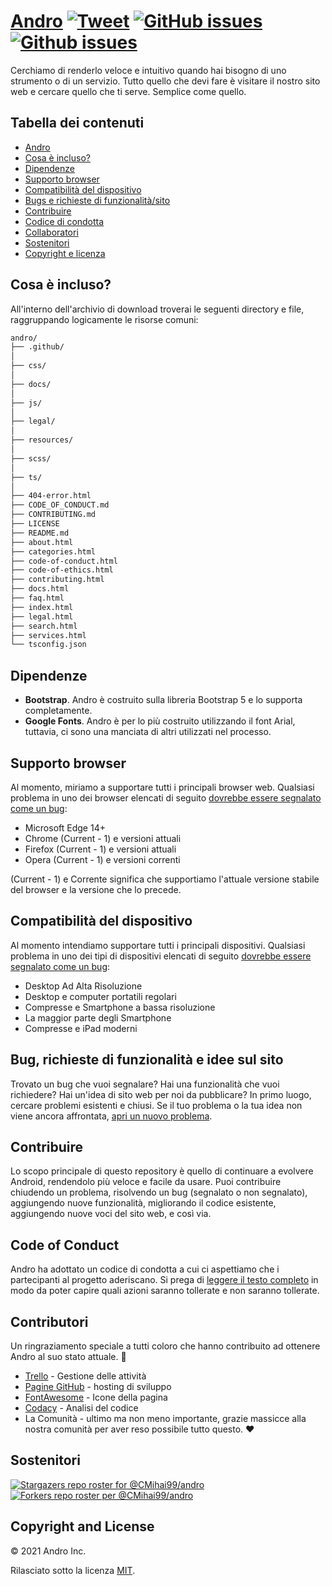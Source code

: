 # <a href="https://cmihai99.github.io/andro" target="_blank" id="andro">Andro</a> [![Tweet](https://img.shields.io/twitter/url/http/shields.io.svg?style=social)](https://twitter.com/intent/tweet?text=Find%20over%20100%20new%20and%20exciting%20websites%20at&url=http://cmihai99.github.io/andro&via=androteamfaq&hashtags=andro,webdevelopment,website,websitefinder,developers) [![GitHub issues](https://img.shields.io/github/issues/CMihai99/andro)](https://github.com/CMihai99/andro/issues) [![Github issues](https://img.shields.io/github/issues-closed/CMihai99/andro)](https://github.com/CMihai99/andro/issues?q=is%3Aissue+is%3Aclosed)

Cerchiamo di renderlo veloce e intuitivo quando hai bisogno di uno strumento o di un servizio. Tutto quello che devi fare è visitare il nostro sito web e cercare quello che ti serve. Semplice come quello.

## Tabella dei contenuti

- [Andro](#andro)
- [Cosa è incluso?](#whats-included)
- [Dipendenze](#dependencies)
- [Supporto browser](#browser-support)
- [Compatibilità del dispositivo](#device-compatibility)
- [Bugs e richieste di funzionalità/sito](#bugs-and-requests)
- [Contribuire](#contributing)
- [Codice di condotta](#code-of-conduct)
- [Collaboratori](#contributors)
- [Sostenitori](#supporters)
- [Copyright e licenza](#copyright-and-license)

<a id="whats-included"><h2>Cosa è incluso?</h2></a>

All'interno dell'archivio di download troverai le seguenti directory e file, raggruppando logicamente le risorse comuni:

```sh
andro/
├── .github/
│
├── css/
│
├── docs/
│
├── js/
│
├── legal/
│
├── resources/
│
├── scss/
│
├── ts/
│
├── 404-error.html
├── CODE_OF_CONDUCT.md
├── CONTRIBUTING.md
├── LICENSE
├── README.md
├── about.html
├── categories.html
├── code-of-conduct.html
├── code-of-ethics.html
├── contributing.html
├── docs.html
├── faq.html
├── index.html
├── legal.html
├── search.html
├── services.html
└── tsconfig.json
```

<a id="dependencies"><h2>Dipendenze</h2></a>

- **Bootstrap**. Andro è costruito sulla libreria Bootstrap 5 e lo supporta completamente.
- **Google Fonts**. Andro è per lo più costruito utilizzando il font Arial, tuttavia, ci sono una manciata di altri utilizzati nel processo.

<a id="browser-support"><h2>Supporto browser</h2></a>

Al momento, miriamo a supportare tutti i principali browser web. Qualsiasi problema in uno dei browser elencati di seguito <a href="https://github.com/CMihai99/andro/issues/new?assignees=&labels=bug&template=bug_report.md&title=%5BBug%5D" target="_blank">dovrebbe essere segnalato come un bug</a>:

- Microsoft Edge 14+
- Chrome (Current - 1) e versioni attuali
- Firefox (Current - 1) e versioni attuali
- Opera (Current - 1) e versioni correnti

(Current - 1) e Corrente significa che supportiamo l'attuale versione stabile del browser e la versione che lo precede.

<a id="device-compatibility"><h2>Compatibilità del dispositivo</h2></a>

Al momento intendiamo supportare tutti i principali dispositivi. Qualsiasi problema in uno dei tipi di dispositivi elencati di seguito <a href="https://github.com/CMihai99/andro/issues/new?assignees=&labels=bug&template=bug_report.md&title=%5BBug%5D" target="_blank">dovrebbe essere segnalato come un bug</a>:

- Desktop Ad Alta Risoluzione
- Desktop e computer portatili regolari
- Compresse e Smartphone a bassa risoluzione
- La maggior parte degli Smartphone
- Compresse e iPad moderni

<a id="bugs-and-requests"><h2>Bug, richieste di funzionalità e idee sul sito</h2></a>

Trovato un bug che vuoi segnalare? Hai una funzionalità che vuoi richiedere? Hai un'idea di sito web per noi da pubblicare? In primo luogo, cercare problemi esistenti e chiusi. Se il tuo problema o la tua idea non viene ancora affrontata, [apri un nuovo problema](https://github.com/CMihai99/andro/issues/new/choose).

<a id="contributing"><h2>Contribuire</h2></a>

Lo scopo principale di questo repository è quello di continuare a evolvere Android, rendendolo più veloce e facile da usare. Puoi contribuire chiudendo un problema, risolvendo un bug (segnalato o non segnalato), aggiungendo nuove funzionalità, migliorando il codice esistente, aggiungendo nuove voci del sito web, e così via.

<a id="code-of-conduct"><h2>Code of Conduct</h2></a>

Andro ha adottato un codice di condotta a cui ci aspettiamo che i partecipanti al progetto aderiscano. Si prega di [leggere il testo completo](https://cmihai99.github.io/andro/code-of-conduct.html) in modo da poter capire quali azioni saranno tollerate e non saranno tollerate.

<a id="contributors"><h2>Contributori</h2></a>

Un ringraziamento speciale a tutti coloro che hanno contribuito ad ottenere Andro al suo stato attuale. 👏

- [Trello](https://www.trello.com/) - Gestione delle attività
- [Pagine GitHub](https://pages.github.com/) - hosting di sviluppo
- [FontAwesome](https://www.fontawesome.com/) - Icone della pagina
- [Codacy](https://www.codacy.com/) - Analisi del codice
- La Comunità - ultimo ma non meno importante, grazie massicce alla nostra comunità per aver reso possibile tutto questo. ♥

<a id="supporters"><h2>Sostenitori</h2></a>

[![Stargazers repo roster for @CMihai99/andro](https://reporoster.com/stars/CMihai99/andro)](https://github.com/CMihai99/andro/stargazers) [![Forkers repo roster per @CMihai99/andro](https://reporoster.com/forks/CMihai99/andro)](https://github.com/CMihai99/andro/network/members)

<a id="copyright-and-license"><h2>Copyright and License</h2></a>

© 2021 Andro Inc.

Rilasciato sotto la licenza [MIT](LICENSE).
